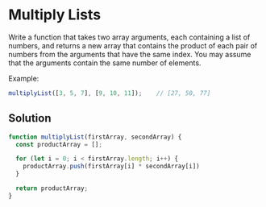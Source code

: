 # Multiply Lists
Write a function that takes two array arguments, each containing a list of numbers, and returns a new array that contains the product of each pair of numbers from the arguments that have the same index. You may assume that the arguments contain the same number of elements.

Example:
```js
multiplyList([3, 5, 7], [9, 10, 11]);    // [27, 50, 77]
```


## Solution
```js
function multiplyList(firstArray, secondArray) {
  const productArray = [];

  for (let i = 0; i < firstArray.length; i++) {
    productArray.push(firstArray[i] * secondArray[i])
  }

  return productArray;
}
```
